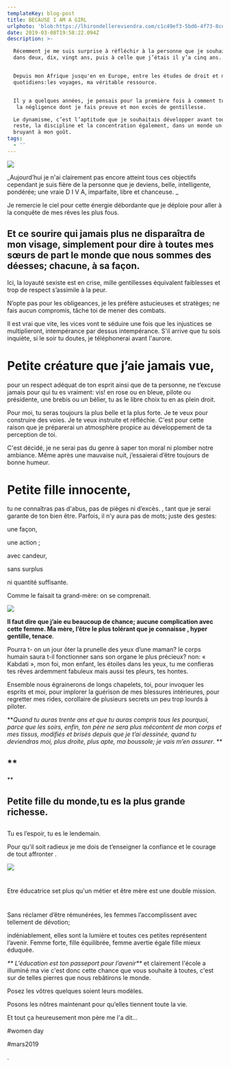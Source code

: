 ```yaml
---
templateKey: blog-post
title: BECAUSE I AM A GIRL
urlphoto: 'blob:https://lhirondellereviendra.com/c1c49ef3-5bd6-4f73-8ce7-7c38f1aa4066'
date: 2019-03-08T19:58:22.094Z
description: >-

  Récemment je me suis surprise à réfléchir à la personne que je souhaite être
  dans deux, dix, vingt ans, puis à celle que j’étais il y’a cinq ans. 


  Depuis mon Afrique jusqu'en en Europe, entre les études de droit et mes défis
  quotidiens:les voyages, ma véritable ressource.


  Il y a quelques années, je pensais pour la première fois à comment tuer 
   la négligence dont je fais preuve et mon excès de gentillesse.

  Le dynamisme, c’est l’aptitude que je souhaitais développer avant tout le
  reste, la discipline et la concentration également, dans un monde un peu trop
  bruyant à mon goût.
tags:
  - ''
---
```











![](/img/c2f59a0d-7f59-4a41-b9a2-0392b96d3f49.jpg)

_Aujourd’hui je n'ai clairement pas encore atteint tous ces objectifs cependant je suis fière de la personne que je deviens, belle, intelligente, pondérée; une vraie D I V A, imparfaite, libre et chanceuse._



Je remercie le ciel pour cette énergie débordante que je déploie pour aller à la conquête de mes rêves les plus fous.

## Et ce sourire qui jamais plus ne disparaîtra de mon visage, simplement pour dire à toutes mes sœurs de part le monde que nous sommes des déesses; chacune, à sa façon. 

Ici, la loyauté sexiste est en crise, mille gentillesses équivalent faiblesses et trop de respect s’assimile à la peur. 

N’opte pas pour les obligeances, je les préfère astucieuses et stratèges; ne fais aucun compromis, tâche toi de mener des combats.

 Il est vrai que vite, les vices vont te séduire une fois que les injustices se multiplieront, intempérance par dessus intempérance. S'il arrive que tu sois inquiète, si le soir tu doutes, je téléphonerai avant l'aurore.



# Petite créature que j’aie jamais vue,

 pour un respect adéquat de ton esprit ainsi que de ta personne, ne t’excuse jamais pour qui tu es vraiment: vis! en rose ou en bleue, pilote ou présidente, une brebis ou un bélier, tu as le libre choix tu en as plein droit. 

Pour moi, tu seras toujours la plus belle et la plus forte. Je te veux pour construire des voies. Je te veux instruite et réfléchie. C'est pour cette raison que je préparerai un atmosphère propice au développement de ta perception de toi.

C'est décidé, je ne serai pas du genre à saper ton moral ni plomber notre ambiance. Même après une mauvaise nuit, j’essaierai d’être toujours de bonne humeur.



# Petite fille innocente,



 tu ne connaîtras pas d'abus, pas de pièges ni d’excès., tant que je serai garante de ton bien être. Parfois, il n’y aura pas de mots; juste des gestes: 

une façon,

une action; 

avec candeur, 

sans surplus 

ni quantité suffisante.

Comme le faisait ta grand-mère: on se comprenait.

![](/img/design-sans-titre.png)

**Il faut dire que j’aie eu beaucoup de chance; aucune complication avec cette femme. Ma mère, l’être le plus tolérant que je connaisse, hyper gentille, tenace**.

 Pourra t- on un jour ôter la prunelle des yeux d’une maman? le corps humain saura t-il fonctionner sans son organe le plus précieux? non: « Kabdati », mon foi, mon enfant, les étoiles dans les yeux, tu me confieras tes rêves ardemment fabuleux mais aussi tes pleurs, tes hontes. 

Ensemble nous égrainerons de longs chapelets, toi, pour invoquer les esprits et moi, pour implorer la guérison de mes blessures intérieures, pour regretter mes rides, corollaire de plusieurs secrets un peu trop lourds à piloter.

**_Quand tu auras trente ans et que tu auras compris tous les pourquoi, parce que les soirs, enfin, ton père ne sera plus mécontent de mon corps et mes tissus, modifiés et brisés depuis que je t’ai dessinée, quand tu deviendras moi, plus droite, plus apte, ma boussole; je vais m’en assurer_.**

## ****

## 

## 

## Petite fille du monde,tu es la plus grande richesse.

##  Tu es l’espoir, tu es le lendemain.

  Pour qu’il soit radieux je me dois de t’enseigner la confiance et le courage de tout affronter.



![](/img/design-sans-titre-1-.png)

# 

Etre éducatrice set plus qu'un métier et être mère est une double mission.



#  Sans réclamer d’être rémunérées, les femmes l’accomplissent avec tellement de dévotion;

indéniablement, elles sont la lumière et toutes ces petites représentent l’avenir. Femme forte, fille équilibrée, femme avertie égale fille mieux éduquée. 

_**L’éducation est ton passeport pour l’avenir**_ et clairement l'école a illuminé ma vie c'est donc cette chance que vous souhaite à toutes, c'est sur de telles pierres que nous rebâtirons le monde.

 Posez les vôtres quelques soient leurs modèles.

 Posons les nôtres maintenant pour qu’elles tiennent toute la vie.

Et tout ça heureusement mon père me l'a dit...

\#womenday

\#mars2019



.
